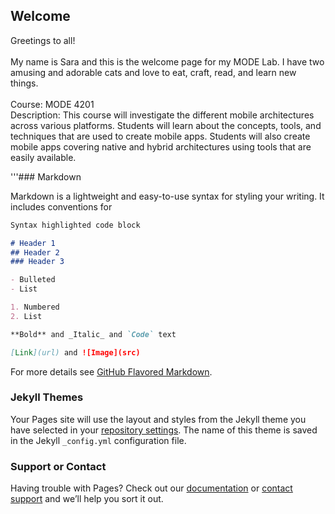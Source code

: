 ## Welcome

Greetings to all!<br/>
<br/>My name is Sara and this is the welcome page for my MODE Lab. I have two amusing and adorable cats and love to eat, craft, read, and learn new things.<br/>
<br/>
Course: MODE 4201<br/>
Description: This course will investigate the different mobile architectures across various platforms. Students will learn about the concepts, tools, and techniques that are used to create mobile apps. Students will also create mobile apps covering native and hybrid architectures using tools that are easily available. 

'''### Markdown

Markdown is a lightweight and easy-to-use syntax for styling your writing. It includes conventions for

```markdown
Syntax highlighted code block

# Header 1
## Header 2
### Header 3

- Bulleted
- List

1. Numbered
2. List

**Bold** and _Italic_ and `Code` text

[Link](url) and ![Image](src)
```

For more details see [GitHub Flavored Markdown](https://guides.github.com/features/mastering-markdown/).

### Jekyll Themes

Your Pages site will use the layout and styles from the Jekyll theme you have selected in your [repository settings](https://github.com/SaraBZL/sarabhatti.github.io/settings). The name of this theme is saved in the Jekyll `_config.yml` configuration file.

### Support or Contact

Having trouble with Pages? Check out our [documentation](https://help.github.com/categories/github-pages-basics/) or [contact support](https://github.com/contact) and we’ll help you sort it out.
